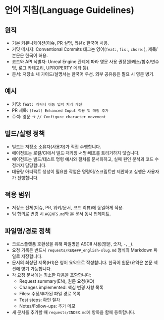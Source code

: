 # 언어 지침(Language Guidelines)

## 원칙
- 기본 커뮤니케이션(이슈, PR 설명, 리뷰): 한국어 사용.
- 커밋 메시지: Conventional Commits 태그는 영어(`feat:`, `fix:`, `chore:`), 제목/본문은 한국어 허용.
- 코드와 API 식별자: Unreal Engine 관례에 따라 영문 사용 권장(클래스/함수/변수명, 로그 카테고리, UPROPERTY 메타 등).
- 문서: 저장소 내 가이드/설명서는 한국어 우선. 외부 공유용은 필요 시 영문 병기.

## 예시
- 커밋: `feat: 캐릭터 이동 입력 처리 개선`
- PR 제목: `[feat] Enhanced Input 적용 및 매핑 추가`
- 주석: 영문 → `// Configure character movement`

## 빌드/실행 정책
- 빌드는 저장소 소유자(사용자)가 직접 수행합니다.
- 에이전트는 로컬/CI에서 빌드·패키징·서명·배포를 트리거하지 않습니다.
- 에이전트는 빌드/테스트 명령 예시와 절차를 문서화하고, 실패 원인 분석과 코드 수정까지 담당합니다.
- 대용량 아티팩트 생성이 필요한 작업은 명령어/스크립트만 제안하고 실행은 사용자가 진행합니다.

## 적용 범위
- 저장소 전체(이슈, PR, 위키/문서, 코드 리뷰)에 동일하게 적용.
- 팀 합의로 변경 시 `AGENTS.md`와 본 문서 동시 업데이트.

## 파일명/경로 정책
- 크로스플랫폼 호환성을 위해 파일명은 ASCII 사용(영문, 숫자, `-`, `_`).
- 요청 기록은 반드시 `requests/REQ###_english-slug.md` 형식의 Markdown 파일로 저장합니다.
- 문서의 최상단 제목(H1)은 영어 요약으로 작성합니다. 한국어 원문/요약은 본문 섹션에 병기 가능합니다.
- 각 요청 문서에는 최소한 다음을 포함합니다:
  - Request summary(EN), 원문 요청(KO)
  - Changes implemented: 핵심 변경 사항 목록
  - Files: 수정/추가된 파일 경로 목록
  - Test steps: 확인 절차
  - Notes/Follow-ups: 추가 메모
- 새 문서를 추가할 때 `requests/INDEX.md`에 항목을 함께 등록합니다.
